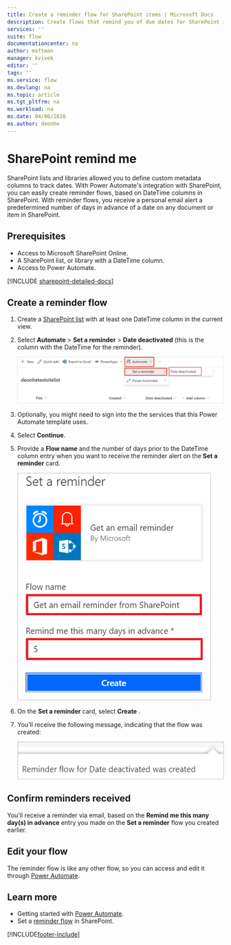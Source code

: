 ```yaml
---
title: Create a reminder flow for SharePoint items | Microsoft Docs
description: Create flows that remind you of due dates for SharePoint items.
services: ''
suite: flow
documentationcenter: na
author: msftman
manager: kvivek
editor: ''
tags: ''
ms.service: flow
ms.devlang: na
ms.topic: article
ms.tgt_pltfrm: na
ms.workload: na
ms.date: 04/06/2020
ms.author: deonhe
---
```


# SharePoint remind me


SharePoint lists and libraries allowed you to define custom metadata columns to track dates. With Power Automate's integration with SharePoint, you can easily create reminder flows, based on DateTime columns in SharePoint. With reminder flows, you receive a personal email alert a predetermined number of days in advance of a date on any document or item in SharePoint.

## Prerequisites

- Access to Microsoft SharePoint Online.
- A SharePoint list, or library with a DateTime column.
- Access to Power Automate.

[!INCLUDE [sharepoint-detailed-docs](includes/sharepoint-detailed-docs.md)]

## Create a reminder flow

 1. Create a [SharePoint list](https://support.office.com/article/Create-a-list-in-SharePoint-0D397414-D95F-41EB-ADDD-5E6EFF41B083) with at least one DateTime column in the current view. 
 1. Select **Automate** > **Set a reminder** > **Date deactivated** (this is the column with the DateTime for the reminder).

     ![Select reminder flow](media/create-sharepoint-reminder-flows/select-reminder-flow.png)

1. Optionally, you might need to sign into the the services that this Power Automate template uses.
     
1. Select **Continue**.

1. Provide a **Flow name** and the number of days prior to the DateTime column entry when you want to receive the reminder alert on the **Set a reminder** card.

    ![Set reminder flow details](media/create-sharepoint-reminder-flows/set-reminder-details.png)

1. On the **Set a reminder** card, select **Create** .

1. You'll receive the following message, indicating that the flow was created:

    ![Reminder flow created](media/create-sharepoint-reminder-flows/success.png)
    

## Confirm reminders received

You'll receive a reminder via email, based on the **Remind me this many day(s) in advance** entry you made on the **Set a reminder** flow you created earlier. 

## Edit your flow

The reminder flow is like any other flow, so you can access and edit it through [Power Automate](https://flow.microsoft.com).

## Learn more

- Getting started with [Power Automate](https://flow.microsoft.com).
- Set a [reminder flow](https://support.office.com/article/set-a-reminder-flow-23c0e172-1fc1-4ac8-a9db-cd0b81d634d8) in SharePoint.




[!INCLUDE[footer-include](includes/footer-banner.md)]